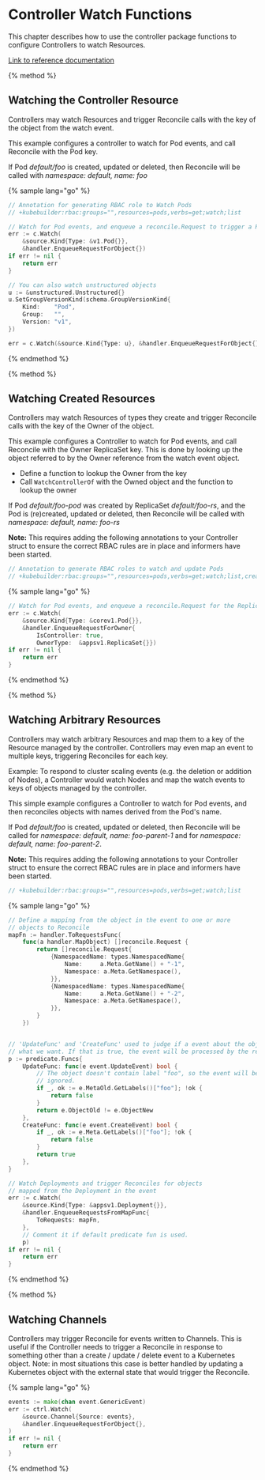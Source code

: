 # Controller Watch Functions

This chapter describes how to use the controller package functions to configure Controllers to watch
Resources.

[Link to reference documentation](https://godoc.org/sigs.k8s.io/controller-runtime)

{% method %}
## Watching the Controller Resource

Controllers may watch Resources and trigger Reconcile calls with the key of the
object from the watch event.

This example configures a controller to watch for Pod events, and call Reconcile with
the Pod key.

If Pod *default/foo* is created, updated or deleted, then Reconcile will be called with
*namespace: default, name: foo*

{% sample lang="go" %}
```go
// Annotation for generating RBAC role to Watch Pods
// +kubebuilder:rbac:groups="",resources=pods,verbs=get;watch;list
```

```go
// Watch for Pod events, and enqueue a reconcile.Request to trigger a Reconcile
err := c.Watch(
	&source.Kind{Type: &v1.Pod{}},
	&handler.EnqueueRequestForObject{})
if err != nil {
	return err
}
```

```go
// You can also watch unstructured objects
u := &unstructured.Unstructured{}
u.SetGroupVersionKind(schema.GroupVersionKind{
	Kind:    "Pod",
	Group:   "",
	Version: "v1",
})

err = c.Watch(&source.Kind{Type: u}, &handler.EnqueueRequestForObject{})
```
{% endmethod %}


{% method %}
## Watching Created Resources

Controllers may watch Resources of types they create and trigger Reconcile calls with the key of
the Owner of the object.

This example configures a Controller to watch for Pod events, and call Reconcile with
the Owner ReplicaSet key.  This is done by looking up the object referred to by the Owner reference
from the watch event object.

- Define a function to lookup the Owner from the key
- Call `WatchControllerOf` with the Owned object and the function to lookup the owner

If Pod *default/foo-pod* was created by ReplicaSet *default/foo-rs*, and the Pod is
(re)created, updated or deleted, then Reconcile will be called with *namespace: default, name: foo-rs*

**Note:** This requires adding the following annotations to your Controller struct to ensure the
correct RBAC rules are in place and informers have been started.

```go
// Annotation to generate RBAC roles to watch and update Pods
// +kubebuilder:rbac:groups="",resources=pods,verbs=get;watch;list,create,update,delete
```

{% sample lang="go" %}
```go
// Watch for Pod events, and enqueue a reconcile.Request for the ReplicaSet in the OwnerReferences
err := c.Watch(
	&source.Kind{Type: &corev1.Pod{}},
	&handler.EnqueueRequestForOwner{
		IsController: true,
		OwnerType:	&appsv1.ReplicaSet{}})
if err != nil {
	return err
}
```
{% endmethod %}

{% method %}
## Watching Arbitrary Resources

Controllers may watch arbitrary Resources and map them to a key of the Resource managed by the
controller.  Controllers may even map an event to multiple keys, triggering Reconciles for
each key.

Example: To respond to cluster scaling events (e.g. the deletion or addition of Nodes),
a Controller would watch Nodes and map the watch events to keys of objects managed by
the controller.

This simple example configures a Controller to watch for Pod events, and then reconciles objects with
names derived from the Pod's name.

If Pod *default/foo* is created, updated or deleted, then Reconcile will be called for
*namespace: default, name: foo-parent-1* and for *namespace: default, name: foo-parent-2*.

**Note:** This requires adding the following annotations to your Controller struct to ensure the
correct RBAC rules are in place and informers have been started.

```go
// +kubebuilder:rbac:groups="",resources=pods,verbs=get;watch;list
```

{% sample lang="go" %}
```go
// Define a mapping from the object in the event to one or more
// objects to Reconcile
mapFn := handler.ToRequestsFunc(
	func(a handler.MapObject) []reconcile.Request {
		return []reconcile.Request{
			{NamespacedName: types.NamespacedName{
				Name:	  a.Meta.GetName() + "-1",
				Namespace: a.Meta.GetNamespace(),
			}},
			{NamespacedName: types.NamespacedName{
				Name:	  a.Meta.GetName() + "-2",
				Namespace: a.Meta.GetNamespace(),
			}},
		}
	})


// 'UpdateFunc' and 'CreateFunc' used to judge if a event about the object is
// what we want. If that is true, the event will be processed by the reconciler.
p := predicate.Funcs{
	UpdateFunc: func(e event.UpdateEvent) bool {
		// The object doesn't contain label "foo", so the event will be
		// ignored.
		if _, ok := e.MetaOld.GetLabels()["foo"]; !ok {
			return false
		}
		return e.ObjectOld != e.ObjectNew
	},
	CreateFunc: func(e event.CreateEvent) bool {
		if _, ok := e.Meta.GetLabels()["foo"]; !ok {
			return false
		}
		return true
	},
}

// Watch Deployments and trigger Reconciles for objects
// mapped from the Deployment in the event
err := c.Watch(
	&source.Kind{Type: &appsv1.Deployment{}},
	&handler.EnqueueRequestsFromMapFunc{
		ToRequests: mapFn,
	},
	// Comment it if default predicate fun is used.
	p)
if err != nil {
	return err
}
```
{% endmethod %}


{% method %}
## Watching Channels

Controllers may trigger Reconcile for events written to Channels.  This is useful if the Controller
needs to trigger a Reconcile in response to something other than a create / update / delete event
to a Kubernetes object.  Note: in most situations this case is better handled by updating a Kubernetes
object with the external state that would trigger the Reconcile.

{% sample lang="go" %}
```go
events := make(chan event.GenericEvent)
err := ctrl.Watch(
	&source.Channel{Source: events},
	&handler.EnqueueRequestForObject{},
)
if err != nil {
	return err
}
```
{% endmethod %}
